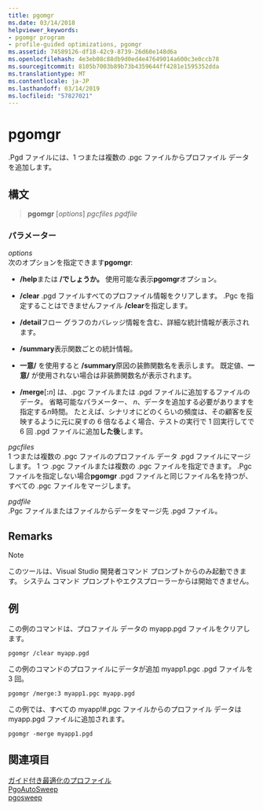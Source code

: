 ```yaml
---
title: pgomgr
ms.date: 03/14/2018
helpviewer_keywords:
- pgomgr program
- profile-guided optimizations, pgomgr
ms.assetid: 74589126-df18-42c9-8739-26d60e148d6a
ms.openlocfilehash: 4e3eb08c88db9d0ed4e47649014a600c3e0ccb78
ms.sourcegitcommit: 8105b7003b89b73b4359644ff4281e1595352dda
ms.translationtype: MT
ms.contentlocale: ja-JP
ms.lasthandoff: 03/14/2019
ms.locfileid: "57827021"
---
```

# <a name="pgomgr"></a>pgomgr

.Pgd ファイルには、1 つまたは複数の .pgc ファイルからプロファイル データを追加します。

## <a name="syntax"></a>構文

> **pgomgr** [*options*] *pgcfiles* *pgdfile*

### <a name="parameters"></a>パラメーター

*options*<br/>
次のオプションを指定できます**pgomgr**:

- **/help**または **/でしょうか。** 使用可能な表示**pgomgr**オプション。

- **/clear** .pgd ファイルすべてのプロファイル情報をクリアします。 .Pgc を指定することはできませんファイル **/clear**を指定します。

- **/detail**フロー グラフのカバレッジ情報を含む、詳細な統計情報が表示されます。

- **/summary**表示関数ごとの統計情報。

- **一意/** を使用すると **/summary**原因の装飾関数名を表示します。 既定値、**一意/** が使用されない場合は非装飾関数名が表示されます。

- **/merge**\[**:**<em>n</em>] は、.pgc ファイルまたは .pgd ファイルに追加するファイルのデータ。 省略可能なパラメーター、 *n*、データを追加する必要がありますを指定する*n*時間。 たとえば、シナリオにどのくらいの頻度は、その顧客を反映するように元に戻すの 6 倍なるよく場合、テストの実行で 1 回実行してで 6 回 .pgd ファイルに追加**した後**します。

*pgcfiles*<br/>
1 つまたは複数の .pgc ファイルのプロファイル データ .pgd ファイルにマージします。 1 つ .pgc ファイルまたは複数の .pgc ファイルを指定できます。 .Pgc ファイルを指定しない場合**pgomgr** .pgd ファイルと同じファイル名を持つが、すべての .pgc ファイルをマージします。

*pgdfile*<br/>
.Pgc ファイルまたはファイルからデータをマージ先 .pgd ファイル。

## <a name="remarks"></a>Remarks

> [!NOTE]
> このツールは、Visual Studio 開発者コマンド プロンプトからのみ起動できます。 システム コマンド プロンプトやエクスプローラーからは開始できません。

## <a name="example"></a>例

この例のコマンドは、プロファイル データの myapp.pgd ファイルをクリアします。

`pgomgr /clear myapp.pgd`

この例のコマンドのプロファイルにデータが追加 myapp1.pgc .pgd ファイルを 3 回。

`pgomgr /merge:3 myapp1.pgc myapp.pgd`

この例では、すべての myapp!#.pgc ファイルからのプロファイル データは myapp.pgd ファイルに追加されます。

`pgomgr -merge myapp1.pgd`

## <a name="see-also"></a>関連項目

[ガイド付き最適化のプロファイル](profile-guided-optimizations.md)<br/>
[PgoAutoSweep](pgoautosweep.md)<br/>
[pgosweep](pgosweep.md)<br/>
